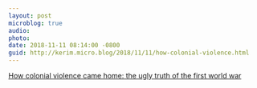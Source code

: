 ```yaml
---
layout: post
microblog: true
audio: 
photo: 
date: 2018-11-11 08:14:00 -0800
guid: http://kerim.micro.blog/2018/11/11/how-colonial-violence.html
---
```

[How colonial violence came home: the ugly truth of the first world war](http://www.theguardian.com/news/2017/nov/10/how-colonial-violence-came-home-the-ugly-truth-of-the-first-world-war)
